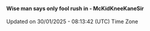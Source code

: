 #### Wise man says only fool rush in - McKidKneeKaneSir
Updated on 30/01/2025 - 08:13:42 (UTC) Time Zone
